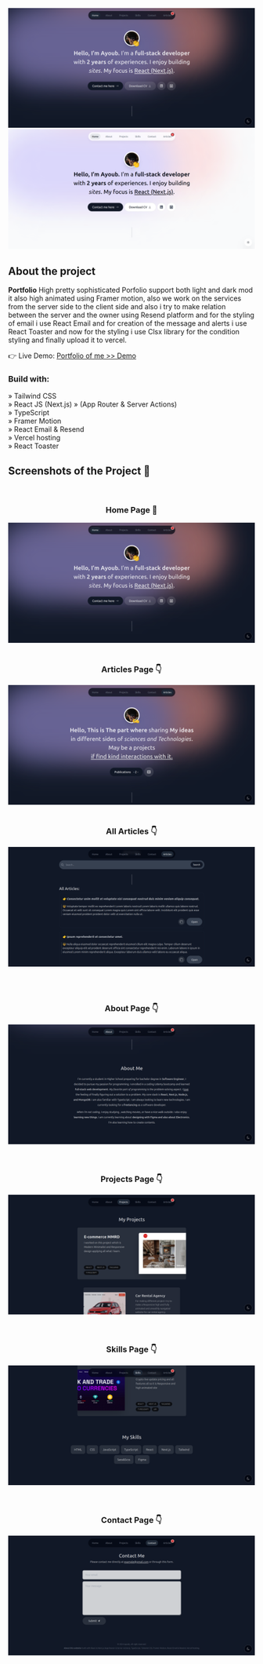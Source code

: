 <div dispaly='flex'><img src='./public/Pics/darkHome.png'/><img src='./public/Pics/lightHome.png' /></div>

<h2>About the project</h2>

<p><b>Portfolio</b> High pretty sophisticated Porfolio support both light and dark mod it also high animated using Framer motion, also we work on the services from the server side to the client side and also i try to make relation between the server and the owner using Resend platform and for the styling of email i use React Email and for creation of the message and alerts i use React Toaster and now for the styling i use Clsx library for the condition styling and finally upload it to vercel.</p>


👉 Live Demo: <a href='https://porfolio-iayvob.vercel.app/'>Portfolio of me >> Demo</a>

<h3>Build with:</h3>

» Tailwind CSS <br>
» React JS (Next.js) » (App Router & Server Actions) <br>
» TypeScript <br>
» Framer Motion <br>
» React Email & Resend <br>
» Vercel hosting <br>
» React Toaster

<h2>Screenshots of the Project 📸</h2>
<br>
<h3 align='center'>Home Page 🏡</h3>

<div align='center'>
<img src='./public/Pics/darkHome.png'/>

</div>

<br>
<h3 align='center'>Articles Page 👇</h3>

<div align='center'>
<img src='./public/Pics/Article.png'/>

</div>

<br>
<h3 align='center'>All Articles 👇</h3>

<div align='center'>
<img src='./public/Pics/AllArticles.png'/>

</div>



<br><br>
<h3 align='center'>About Page 👇</h3>

<div align='center'>
<img src='./public/Pics/About.png'/>
</div>
<br>
<br>
<h3 align='center'>Projects Page 👇</h3>

<div align='center'>
<img src='./public/Pics/Projects.png'/>
</div>
<br>
<br>
<h3 align='center'>Skills Page 👇</h3>

<div align='center'>
<img src='./public/Pics/Skills.png'/>
</div>
<br>
<br>
<h3 align='center'>Contact Page 👇</h3>

<div align='center'>
<img src='./public/Pics/Contact.png'/>
</div>
<br>
